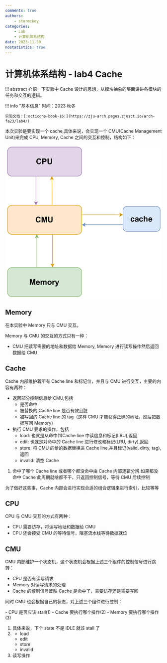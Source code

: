 ```yaml
---
comments: true
authors:
    - stormckey
categories:
    - Lab
    - 计算机体系结构
date: 2023-11-30
nostatistics: true
---
```


# 计算机体系结构 - lab4  Cache

!!! abstract
    介绍一下实验中 Cache 设计的思想，从模块抽象的层面讲讲各模块的任务和交互的逻辑。

<!-- more -->

!!! info "基本信息"
    时间：2023 秋冬

    实验文档：[:octicons-book-16:](https://zju-arch.pages.zjusct.io/arch-fa23/lab4/)

本次实验是要实现一个 cache,具体来说，会实现一个 CMU(Cache Management Unit)来完成 CPU, Memory, Cache 之间的交互和控制，结构如下：

![](images/CA_lab4/2023-11-30-16-37-25.png#pic)

## Memory

在本实验中 Memory 只与 CMU 交互。

Memory 与 CMU 的交互的方式只有一种：

- CMU 把读写需要的地址和数据给 Memory, Memory 进行读写操作然后返回数据给 CMU

## Cache

Cache 内部维护着所有 Cache line 和标记位，并且与 CMU 进行交互，主要的内容有两种：

<div class="annotate" markdown>

- 返回部分控制信息给 CMU,包括
    - 是否命中
    - 被替换的 Cache line 是否有效且脏
    - 被写回的 Cache line 的 tag（这样 CMU 才能获得正确的地址，然后把数据写回 Memory）
- 执行 CMU 要求的操作，包括
    - load: 也就是从命中(1)Cache line 中读信息和标记(LRU),返回
    - edit: 也就是对命中的 Cache line 进行修改和标记(LRU, dirty),返回
    - store: 将 CMU 的给的数据替换进 Cache line,并且标记(valid, dirty, tag), 返回
    - invalid: 清空 Cache

</div>

1.  命中了哪个 Cache line 或者哪个都没命中由 Cache 内部逻辑分辨.如果都没命中 Cache 此周期就啥都不干，只返回控制信号，等待 CMU 后续控制

为了做好这些事，Cache 内部会进行实现合适的组合逻辑来进行索引，比较等等

## CPU

CPU 与 CMU 交互的方式有两种：

- CPU 需要访存，将读写地址和数据给 CMU
- CPU 还会接受 CMU 的等待信号，阻塞流水线等待数据就位

## CMU

CMU 内部维护一个状态机，这个状态机会根据上述三个组件的控制信号进行跳转：

- CPU 是否有读写请求
- Memory 对读写请求的处理
- Cache 的控制信号反映 Cache 是命中了，需要访存还是需要写回

同时 CMU 也会根据自己的状态，对上述三个组件进行控制：

<div class="annotate" markdown>
- CPU 是否应该 stall(1)
- Cache 要执行哪个操作(2)
- Memory 要执行哪个操作(3)
</div>

1.  具体来说，下个 state 不是 IDLE 就该 stall 了
2.  -   load
    -   edit
    -   store
    -   invalid
3.  读写操作
